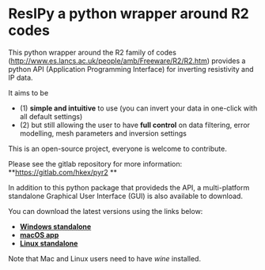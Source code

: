 ResIPy a python wrapper around R2 codes
=======================================

This python wrapper around the R2 family of codes (http://www.es.lancs.ac.uk/people/amb/Freeware/R2/R2.htm)
provides a python API (Application Programming Interface) for inverting resistivity and IP data.

It aims to be 
- (1) **simple and intuitive** to use (you can invert your data in one-click with all default settings)
- (2) but still allowing the user to have **full control** on data filtering, error modelling, mesh parameters and inversion settings

This is an open-source project, everyone is welcome to contribute.

Please see the gitlab repository for more information: **https://gitlab.com/hkex/pyr2
**

In addition to this python package that provideds the API,
a multi-platform standalone Graphical User Interface (GUI) is also available to download.

You can download the latest versions using the links below:
- [**Windows standalone**](https://lancaster.box.com/s/3uvyrwxaurc87vkuxcz32bqzst0ujwsu)
- [**macOS app**](https://lancaster.box.com/s/gafj2hqq3l94boff7hburb2mizb5v32e)
- [**Linux standalone**](https://lancaster.box.com/s/vmezt50g0it4ml6x1iyy98sk06757ktm)

Note that Mac and Linux users need to have *wine* installed.


